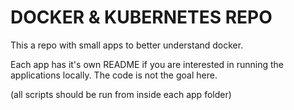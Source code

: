 # DOCKER & KUBERNETES REPO

This a repo with small apps to better understand docker. 

Each app has it's own README if you are interested in running the applications locally. The code is not the goal here.

(all scripts should be run from inside each app folder)
